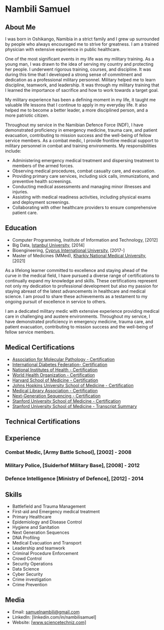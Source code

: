 # Nambili Samuel

## About Me
I was born in Oshikango, Namibia in a strict family and I grew up surrounded by people who always encouraged me to strive for greatness. I am a trained physician with extensive experience in public healthcare. 

One of the most significant events in my life was my military training. As a young man, I was drawn to the idea of serving my country and protecting her people. I underwent rigorous training, courses, and discipline. It was during this time that I developed a strong sense of commitment and dedication as a professional military personnel. Military helped me to learn discipline, teamwork, and leadership. It was through my military training that I learned the importance of sacrifice and how to work towards a target goal.

My military experience has been a defining moment in my life, it taught me valuable life lessons that I continue to apply in my everyday life. It also helped me to become a better leader, a more disciplined person, and a more patriotic citizen.

Throughout my service in the Namibian Defence Force (NDF), I have demonstrated proficiency in emergency medicine, trauma care, and patient evacuation, contributing to mission success and the well-being of fellow service members. As a combat medic, I provide frontline medical support to military personnel in combat and training environments. My responsibilities include:

- Administering emergency medical treatment and dispersing treatment to members of the armed forces.
- Observing medical procedures, combat casualty care, and evacuation.
- Providing primary care services, including sick calls, immunizations, and preventive health screenings.
- Conducting medical assessments and managing minor illnesses and injuries.
- Assisting with medical readiness activities, including physical exams and deployment screenings.
- Collaborating with other healthcare providers to ensure comprehensive patient care.

## Education

- Computer Programming, Institute of Information and Technology, [2012]
- Big Data, [Istanbul University](https://www.istanbul.edu.tr/en/), [2014]
- Bioengineering, [Cyprus International University](https://www.ciu.edu.tr/en), [2017-]
- Master of Medicines (MMed), [Kharkiv National Medical University](https://knmu.edu.ua/en/), [2021]

As a lifelong learner committed to excellence and staying ahead of the curve in the medical field, I have pursued a diverse range of certifications to continually expand my knowledge and skills. These certifications represent not only my dedication to professional development but also my passion for staying abreast of the latest advancements in healthcare and medical science. I am proud to share these achievements as a testament to my ongoing pursuit of excellence in service to others.

I am a dedicated military medic with extensive experience providing medical care in challenging and austere environments. Throughout my service, I have demonstrated proficiency in emergency medicine, trauma care, and patient evacuation, contributing to mission success and the well-being of fellow service members.

## Medical Certifications

- [Association for Molecular Pathology - Certification](https://github.com/nambilisamuel/Certifications/blob/main/Association%20for%20Molecular%20Pathology.pdf)
- [International Diabetes Federation- Certification](https://github.com/nambilisamuel/Certifications/blob/main/Biosimilar%20Insulin.pdf)
- [National Institutes of Health - Certification](https://github.com/nambilisamuel/Certifications/blob/main/Clinical%20Pharmacology.pdf)
- [World Health Organization - Certification](https://github.com/nambilisamuel/Certifications/blob/main/Epidemiology%20-%20WHO.pdf)
- [Harvard School of Medicine - Certification](https://github.com/nambilisamuel/Certifications/blob/main/Havard%20School%20of%20Medicine.pdf)
- [Johns Hopkins University School of Medicine - Certification](https://github.com/nambilisamuel/Certifications/blob/main/Immuno-engineering.pdf)
- [Medical Library Association - Certification](https://github.com/nambilisamuel/Certifications/blob/main/Medical%20Library%20Association.pdf)
- [Next-Generation Sequencing - Certification](https://github.com/nambilisamuel/Certifications/blob/main/Next-Generation%20Sequencing.pdf)
- [Stanford University School of Medicine - Certification](https://github.com/nambilisamuel/Certifications/blob/main/HealthPro%20Advantage.pdf)
- [Stanford University School of Medicine - Transcript Summary](https://github.com/nambilisamuel/Certifications/blob/main/Stanford%20University%20School%20of%20Medicine%20Transcript%20Credit%20Summary.pdf)

## Technical Certifications

## Experience

### Combat Medic, [Army Battle School], [2002] - 2008
### Military Police, [Suiderhof Military Base], [2008] - 2012
### Defence Intelligence [Ministry of Defence], [2012] - 2014

## Skills

- Battlefield and Trauma Management
- First-aid and Emergency medical treatment
- Primary Healthcare
- Epidemiology and Disease Control
- Hygiene and Sanitation
- Next Generation Sequences
- DNA Profiling
- Medical Evacuation and Transport
- Leadership and teamwork
- Criminal Procedure Enforcement
- Crowd Control
- Security Operations
- Data Science
- Cyber Security
- Crime investigation
- Crime Prevention


## Media

- Email: samuelnambili@gmail.com
- LinkedIn: [linkedin.com/in/nambilisamuel]
- Website: [www.sciencetechniz.com]

